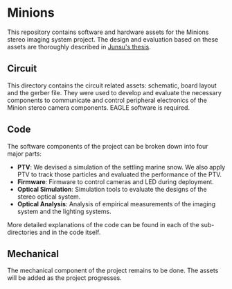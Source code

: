 # Minions
This repository contains software and hardware assets for the Minions 
stereo imaging system project. The design and evaluation based on these
assets are thoroughly described in 
<a href="https://www.dropbox.com/s/i847r4oa8v05839/junsuj-ms-2020.pdf?dl=0">Junsu's thesis</a>.

## Circuit
This directory contains the circuit related assets: schematic, board layout 
and the gerber file. They were used to develop and evaluate the necessary
components to communicate and control peripheral electronics of the 
Minion stereo camera components. EAGLE software is required.

## Code
The software components of the project can be broken down into four major
parts:
- **PTV**: We devised a simulation of the settling marine snow. We also 
apply PTV to track those particles and evaluated the performance of the PTV. 
- **Firmware**: Firmware to control cameras and LED during deployment.
- **Optical Simulation**: Simulation tools to evaluate the designs of the stereo
optical system.
- **Optical Analysis**: Analysis of empirical measurements of the imaging 
system and the lighting systems.

More detailed explanations of the code can be found in each of the sub-directories
and in the code itself.

## Mechanical
The mechanical component of the project remains to be done. The assets will
be added as the project progresses.